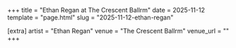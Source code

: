 +++
title = "Ethan Regan at The Crescent Ballrm"
date = 2025-11-12
template = "page.html"
slug = "2025-11-12-ethan-regan"

[extra]
artist = "Ethan Regan"
venue = "The Crescent Ballrm"
venue_url = ""
+++
